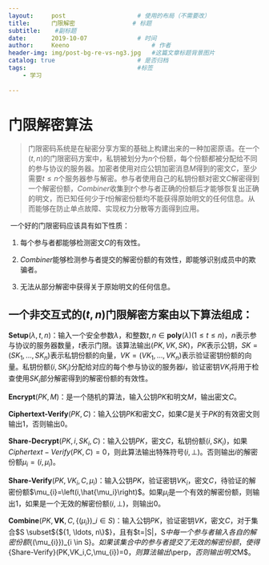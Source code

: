```yaml
---
layout:     post   				    # 使用的布局（不需要改）
title:      门限解密 				# 标题 
subtitle:    #副标题
date:       2019-10-07 				# 时间
author:     Keeno 						# 作者
header-img: img/post-bg-re-vs-ng3.jpg 	#这篇文章标题背景图片
catalog: true 						# 是否归档
tags:								#标签
    - 学习
    
---
```


# 门限解密算法

> 门限密码系统是在秘密分享方案的基础上构建出来的一种加密原语。在一个$(t,n)$的门限密码方案中，私钥被划分为$n$个份额，每个份额都被分配给不同的参与协议的服务器。加密者使用对应公钥加密消息$M$得到的密文$C$，至少需要$t \le n$个服务器参与解密。参与者使用自己的私钥份额对密文$C$解密得到一个解密份额，$Combiner$收集到$t$个参与者正确的份额后才能够恢复出正确的明文，而已知任何少于$t$份解密份额均不能获得原始明文的任何信息。从而能够在防止单点故障、实现权力分散等方面得到应用。

​	一个好的门限密码应该具有如下性质：

1. 每个参与者都能够检测密文$C$的有效性。

2. $Combiner$能够检测参与者提交的解密份额的有效性，即能够识别成员中的欺骗者。

3. 无法从部分解密中获得关于原始明文的任何信息。

## 一个非交互式的$(t,n)$门限解密方案由以下算法组成：

$\textbf{Setup}(\lambda,t,n)$：输入一个安全参数$\lambda$，和整数$t,n\in\textbf{poly}(\lambda)$($1\leq t\leq n$)，$n$表示参与协议的服务器数量，$t$表示门限。该算法输出$(PK,VK,SK)$，$PK$表示公钥，$SK=(SK_1,...,SK_n)$表示私钥份额的向量，$VK=(VK_1,...,VK_n)$表示验证密钥份额的向量。私钥份额$(i,SK_i)$分配给对应的每个参与协议的服务器$i$，验证密钥$VK_i$将用于检查使用$SK_i$部分解密得到的解密份额的有效性。

$\textbf{Encrypt}(PK,M)$：是一个随机的算法，输入公钥$PK$和明文$M$，输出密文$C$。

$\textbf{Ciphertext-Verify}(PK,C)$：输入公钥$PK$和密文$C$，如果$C$是关于$PK$的有效密文则输出$1$，否则输出$0$。

$\textbf{Share-Decrypt}(PK,i,SK_i,C)$：输入公钥$PK$，密文$C$，私钥份额$(i,SK_i)$，如果$Ciphertext-Verify(PK,C)=0$，则此算法输出特殊符号$(i,\perp)$。否则输出$i$的解密份额$\mu_{i}=\left(i, \hat{\mu}_{i}\right)$。

$\textbf{Share-Verify}(PK,VK_i,C,\mu_{i})$：输入公钥$PK$，验证密钥$VK_i$，密文$C$，待验证的解密份额$\mu_{i}=\left(i,\hat{\mu_i}\right)$。如果$\mu_{i}$是一个有效的解密份额，则输出1，如果是一个无效的解密份额$(i, \perp)$，则输出0。

$\textbf{Combine}(PK, \mathbf{VK}, C,\{(\mu_{i}\})\_{i \in S})$：输入公钥$PK$，验证密钥$VK$，密文$C$，对于集合$S \subset\${${1, \ldots, n\}$}，且有$t=\|S\|$，$S$中每一个参与者输入各自的解密份额$\{(\mu_{i}\})\_{i \in S}$。如果该集合中的参与者提交了无效的解密份额，使得${Share-Verify}(PK,VK_i,C,\mu_{i})=0$，则算法输出$\perp$，否则输出明文$M$。
